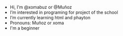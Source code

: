 -  Hi, I’m @xomabuz or @Muñoz
-  I’m interested in programing for project of the school
-  I’m currently learning html and phayton
-  Pronouns: Muñoz or xoma
-  I'm a beginner
<!---
xomabuz/xomabuz is a ✨ special ✨ repository because its `README.md` (this file) appears on your GitHub profile.
You can click the Preview link to take a look at your changes.
--->
